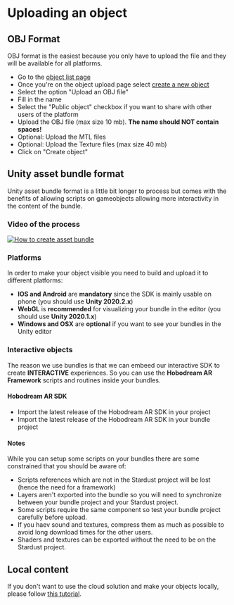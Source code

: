 # Uploading an object

## OBJ Format

OBJ format is the easiest because you only have to upload the file and they will be available for all platforms.

- Go to the [object list page](https://stardust.neogoma.com/object_list)
- Once you're on the object upload page select [create a new object](https://stardust.neogoma.com/add_bundle)
- Select the option "Upload an OBJ file"
- Fill in the name
- Select the "Public object" checkbox if you want to share with other users of the platform
- Upload the OBJ file (max size 10 mb). **The name should NOT contain spaces!**
- Optional: Upload the MTL files
- Optional: Upload the Texture files (max size 40 mb)
- Click on "Create object"

## Unity asset bundle format

Unity asset bundle format is a little bit longer to process but comes with the benefits of allowing scripts on gameobjects allowing more interactivity in the content of the bundle.


### Video of the process

[![How to create asset bundle](https://img.youtube.com/vi/TRg6cKWQMqI/0.jpg)](https://www.youtube.com/watch?v=TRg6cKWQMqI)

### Platforms
In order to make your object visible you need to build and upload it to different platforms:
- **IOS and Android** are **mandatory** since the SDK is mainly usable on phone (you should use **Unity 2020.2.x**)
- **WebGL** is **recommended** for visualizing your bundle in the editor (you should use **Unity 2020.1.x**)
- **Windows and OSX** are **optional** if you want to see your bundles in the Unity editor

### Interactive objects
The reason we use bundles is that we can embeed our interactive SDK to create **INTERACTIVE** experiences. So you can use the **Hobodream AR Framework** scripts and routines inside your bundles.

#### Hobodream AR SDK
- Import the latest release of the Hobodream AR SDK in your project
- Import the latest release of the Hobodream AR SDK in your bundle project

#### Notes
While you can setup some scripts on your bundles there are some constrained that you should be aware of:
- Scripts references which are not in the Stardust project will be lost (hence the need for a framework)
- Layers aren't exported into the bundle so you will need to synchronize between your bundle project and your Stardust project.
- Some scripts require the same component so test your bundle project carefully before upload.
- If you haev sound and textures, compress them as much as possible to avoid long download times for the other users.
- Shaders and textures can be exported without the need to be on the Stardust project.

## Local content

If you don't want to use the cloud solution and make your objects locally, please follow [this tutorial](developer/1_1_setup_project.md).